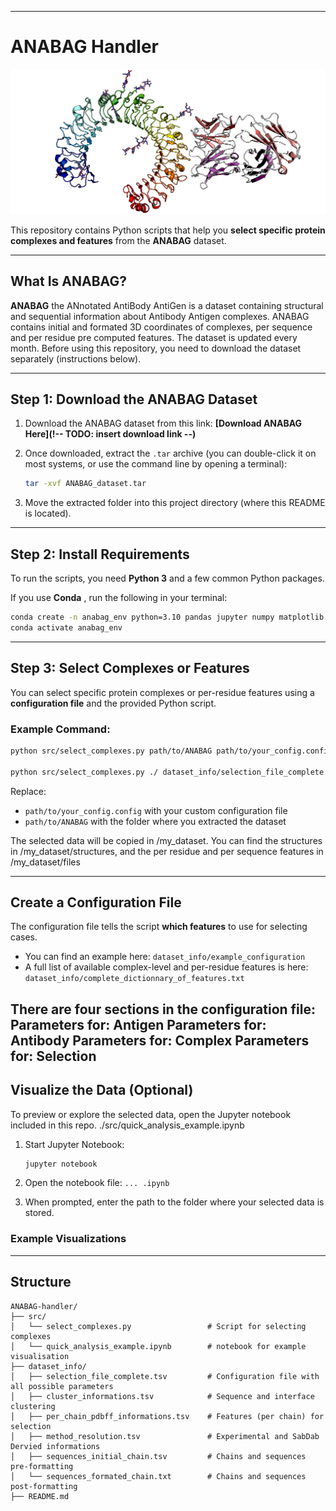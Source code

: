
---

# ANABAG Handler
![Graphical presentation](images/3ulu_publi.png)

This repository contains Python scripts that help you **select specific protein complexes and features** from the **ANABAG** dataset.

---

## What Is ANABAG?

**ANABAG** the ANnotated AntiBody AntiGen is a dataset containing structural and sequential information about Antibody Antigen complexes. ANABAG contains initial and formated 3D coordinates of complexes, per sequence and per residue pre computed features. The dataset is updated every month. Before using this repository, you need to download the dataset separately (instructions below).

---

## Step 1: Download the ANABAG Dataset

1. Download the ANABAG dataset from this link:
    **[Download ANABAG Here](!-- TODO: insert download link --)**
2. Once downloaded, extract the `.tar` archive (you can double-click it on most systems, or use the command line by opening a terminal):

   ```bash
   tar -xvf ANABAG_dataset.tar
   ```
3. Move the extracted folder into this project directory (where this README is located).

---

## Step 2: Install Requirements

To run the scripts, you need **Python 3** and a few common Python packages.

If you use **Conda** , run the following in your terminal:

```bash
conda create -n anabag_env python=3.10 pandas jupyter numpy matplotlib seaborn
conda activate anabag_env
```

---

## Step 3: Select Complexes or Features

You can select specific protein complexes or per-residue features using a **configuration file** and the provided Python script.

### Example Command:

```bash
python src/select_complexes.py path/to/ANABAG path/to/your_config.config 

python src/select_complexes.py ./ dataset_info/selection_file_complete.config

```

Replace:

* `path/to/your_config.config` with your custom configuration file
* `path/to/ANABAG` with the folder where you extracted the dataset

The selected data will be copied in /my_dataset.
You can find the structures in /my_dataset/structures, and the per residue and per sequence features in /my_dataset/files  

---

## Create a Configuration File

The configuration file tells the script **which features** to use for selecting cases.

* You can find an example here:
  `dataset_info/example_configuration`
* A full list of available complex-level and per-residue features is here:
  `dataset_info/complete_dictionnary_of_features.txt`

<!-- TODO: Add a brief explanation or visual of what the configuration file looks like -->

There are four sections in the configuration file:
Parameters for: Antigen
Parameters for: Antibody
Parameters for: Complex
Parameters for: Selection
---

## Visualize the Data (Optional)

To preview or explore the selected data, open the Jupyter notebook included in this repo. ./src/quick_analysis_example.ipynb

1. Start Jupyter Notebook:

   ```bash
   jupyter notebook
   ```
2. Open the notebook file: `... .ipynb` <!-- TODO: Insert the actual notebook filename -->
3. When prompted, enter the path to the folder where your selected data is stored.

### Example Visualizations

<!-- TODO: Insert or describe example plots (e.g., heatmaps, scatter plots) -->

---

## Structure
```
ANABAG-handler/
├── src/
│   └── select_complexes.py                 # Script for selecting complexes
│   └── quick_analysis_example.ipynb        # notebook for example visualisation
├── dataset_info/
│   ├── selection_file_complete.tsv         # Configuration file with all possible parameters
│   ├── cluster_informations.tsv            # Sequence and interface clustering
│   ├── per_chain_pdbff_informations.tsv    # Features (per chain) for selection
│   ├── method_resolution.tsv               # Experimental and SabDab Dervied informations
│   ├── sequences_initial_chain.tsv         # Chains and sequences pre-formatting
│   └── sequences_formated_chain.txt        # Chains and sequences post-formatting
├── README.md
```
